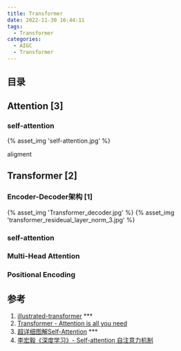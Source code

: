 ```yaml
---
title: Transformer
date: 2022-11-30 16:44:11
tags:
  - Transformer
categories: 
  - AIGC
  - Transformer  
---
```


<p></p>
<!-- more -->

## 目录
<!-- toc -->

## Attention [3]
### self-attention
{% asset_img 'self-attention.jpg' %}

aligment

## Transformer [2]
### Encoder-Decoder架构 [1]
{% asset_img 'Transformer_decoder.jpg' %}
{% asset_img 'transformer_resideual_layer_norm_3.jpg' %}

### self-attention

### Multi-Head Attention

###  Positional Encoding


## 参考
1. [illustrated-transformer](http://jalammar.github.io/illustrated-transformer/) *** 
2. [Transformer - Attention is all you need](https://zhuanlan.zhihu.com/p/311156298)
3. [超详细图解Self-Attention](https://zhuanlan.zhihu.com/p/410776234) ***
4. [李宏毅《深度学习》- Self-attention 自注意力机制](https://blog.csdn.net/kkm09/article/details/120855658)


